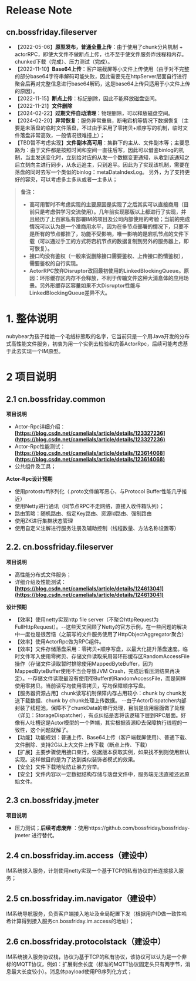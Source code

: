 # Release Note

## cn.bossfriday.fileserver

* 【2022-05-06】**原型发布，普通全量上传**：由于使用了chunk分片机制 + actorRPC，即使大文件不做断点上传，也不至于使文件服务炸线程和内存。chunked下载（完成）、压力测试（完成）。
* 【2022-11-10】**Base64上传**：客户端截屏等小文件上传使用（由于对不完整的部分base64字符串解码可能失败，因此需要先在httpServer层面自行进行聚合后再对完整信息进行base64解码，这是base64上传只适用于小文件上传的原因）。
* 【2022-11-15】**断点上传**：标记删除，因此不能释放磁盘空间。
* 【2022-11-21】**文件删除**
* 【2024-02-22】**过期文件自动清理**：物理删除，可以释放磁盘空间。
* 【2024-02-20】**异常恢复**：服务异常重启，断电宕机等情况下数据恢复（主要是未落盘的临时文件落盘，不过由于采用了零拷贝+顺序写的机制，临时文件落盘非常高效，一般情况很难撞上）；
* 【TBD暂不考虑实现】**文件副本高可用**：集群下的主从、文件副本等；主要思路为：由于文件都是按照时间和空间一直往后写，因此可以借鉴binlog的机制，当主发送变化时，立刻给对应的从发一个数据变更通知，从收到该通知之后立刻向主进行同步，从永远追主，只到追平。因此为了实现该机制，需要在落盘的同时去写一个类似的binlog：metaDataIndexLog。 另外，为了支持更好的容灾，可以考虑多主多从或者一主多从；

> **备注：**
> * **高可用暂时不考虑实现的主要原因是实现了之后其实可以直接商用（目前只是考虑供学习交流使用）。几年前实现那版以上都进行了实现，并且经历了上百家私有部署IM的项目及公司内部使用的考验；当前的完成情况可以认为是一个准商用水平，因为在多节点部署的情况下，只要不是所有的节点都挂了，功能不受影响，唯一影响的是宕机节点的文件下载（可以通过手工的方式将宕机节点的数据复制到另外的服务器上，即可恢复）。**
> * **接口均没有鉴权（一般来说删除接口需要鉴权、上传接口酌情鉴权），需要鉴权的自行实现。**
> * **ActorRPC放弃Disruptor改回最初使用的LinkedBlockingQueue。原因：环形缓存区内存不会释放，不利于传输文件这种大消息体的应用场景。另外形缓存区容量如果不大Disruptor性能与LinkedBlockingQueue差异不大。**

# 1. 整体说明

nubybear为孩子给她一个毛绒棕熊取的名字，它当前只是一个用Java开发的分布式高性能文件服务，初衷为用一个实例去检验和完善ActorRpc，后续可能考虑基于此去实现一个IM原型。

# 2 项目说明

## 2.1 cn.bossfriday.common

**项目说明**

* Actor-Rpc详细介绍：**[https://blog.csdn.net/camelials/article/details/123327236](https://blog.csdn.net/camelials/article/details/123327236)**
* Actor-Rpc性能测试：**[https://blog.csdn.net/camelials/article/details/123614068](https://blog.csdn.net/camelials/article/details/123614068)**
* 公共组件及工具；

**Actor-Rpc设计预期**
* 使用protostuff序列化（.proto文件编写恶心，与Protocol Buffer性能几乎接近）
* 使用Netty进行通讯（同节点RPC不走网络，直接入收件箱队列）；
* 路由策略：随机路由、指定Key路由、资源Id路由、强制路由
* 使用ZK进行集群状态管理
* 使用自定义注解进行服务注册及辅助控制（线程数量、方法名称设置等）

## 2.2. cn.bossfriday.fileserver

**项目说明**

* 高性能分布式文件服务；
* 详细介绍及性能测试：**[https://blog.csdn.net/camelials/article/details/124613041](https://blog.csdn.net/camelials/article/details/124613041)**

**设计预期**

* 【效率】使用netty实现http file server（不聚合httpRequest为FullHttpRequest）。--这些天又回顾了Netty的官方示例，在一些问题的解决中一度也是很苦恼（之前写的文件服务使用了HttpObjectAggregator聚合）
* 【效率】使用ActorRpc做为RPC组件。
* 【效率】文件存储落盘采用：零拷贝+顺序写盘，以最大化提升落盘速度。临时文件写入使用零拷贝、存储文件读取采用带环形缓存区RandomAccessFile操作（存储文件读取暂时排除使用MappedByteBuffer，因为MappedByteBuffer使用不当会导致JVM Crash，完成后看压测结果再决定）。--存储文件读取最没有使用带Buffer的RandomAccessFile，而是同样使用零拷贝。当前读写均使用零拷贝，写均保障顺序写盘。
* 【服务器资源占用】chunk读写机制保障内存占用较小：chunk by chunk发送下载数据、chunk by chunk处理上传数据。 --由于ActorDispatcher内部封装了线程池，保障不了chunkData的串行处理，目前是应用层面做了处理（详见：StorageDispatcher），有点纠结是否将该逻辑下层到RPC层面。好像有人吐槽这是Actor模型的一个弊端，其实根据资源ID去保障执行线程的一致性，这个问题就解了。
* 【功能】功能规划：普通上传、Base64上传（客户端截屏使用）、普通下载、文件删除、支持2G以上大文件上传下载（断点上传、下载）
* 【扩展】主要步骤使用接口束行，依据版本获取实例，如果找不到则使用默认实现。这样做目的是为了达到类似装饰者模式的效果。
* 【安全】文件下载地址防止暴力穷举。
* 【安全】文件内容以一定数据结构存储与落盘文件中，服务端无法直接还远原始文件。

## 2.3 cn.bossfriday.jmeter

**项目说明**

* 压力测试；**后续考虑废弃**  ：使用https://github.com/bossfriday/bossfriday-jmeter 进行替代。

## 2.4 cn.bossfriday.im.access（建设中）
IM系统接入服务，计划使用netty实现一个基于TCP的私有协议的长连接接入服务；

## 2.5 cn.bossfriday.im.navigator（建设中）
IM系统导航服务，负责客户端接入地址及全局配置下发（根据用户ID做一致性哈希计算得到接入服务cn.bossfriday.im.access的地址）；

## 2.6 cn.bossfriday.protocolstack（建设中）
IM系统接入服务协议栈，协议为基于TCP的私有协议，该协议可以认为是一个非标的MQTT协议，例如：扩展剩余长度（标准的MQTT协议固定头只有两字节，消息最大长度较小）。消息体payload使用PB序列化方式；


